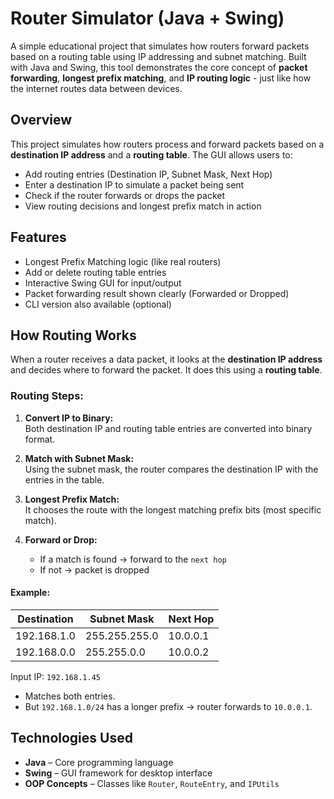 #  Router Simulator (Java + Swing)
A simple educational project that simulates how routers forward packets based on a routing table using IP addressing and subnet matching. Built with Java and Swing, this tool demonstrates the core concept of **packet forwarding**, **longest prefix matching**, and **IP routing logic** - just like how the internet routes data between devices.

## Overview

This project simulates how routers process and forward packets based on a **destination IP address** and a **routing table**. The GUI allows users to:

- Add routing entries (Destination IP, Subnet Mask, Next Hop)
- Enter a destination IP to simulate a packet being sent
- Check if the router forwards or drops the packet
- View routing decisions and longest prefix match in action

## Features

- Longest Prefix Matching logic (like real routers)
- Add or delete routing table entries
- Interactive Swing GUI for input/output
- Packet forwarding result shown clearly (Forwarded or Dropped)
- CLI version also available (optional)

## How Routing Works

When a router receives a data packet, it looks at the **destination IP address** and decides where to forward the packet. It does this using a **routing table**.

### Routing Steps:

1. **Convert IP to Binary:**  
   Both destination IP and routing table entries are converted into binary format.

2. **Match with Subnet Mask:**  
   Using the subnet mask, the router compares the destination IP with the entries in the table.

3. **Longest Prefix Match:**  
   It chooses the route with the longest matching prefix bits (most specific match).

4. **Forward or Drop:**  
   - If a match is found → forward to the `next hop`
   - If not → packet is dropped
  
#### Example:

| Destination | Subnet Mask | Next Hop |
|-------------|-------------|----------|
| 192.168.1.0 | 255.255.255.0 | 10.0.0.1 |
| 192.168.0.0 | 255.255.0.0   | 10.0.0.2 |

Input IP: `192.168.1.45`

- Matches both entries.
- But `192.168.1.0/24` has a longer prefix → router forwards to `10.0.0.1`.

## Technologies Used

- **Java** – Core programming language
- **Swing** – GUI framework for desktop interface
- **OOP Concepts** – Classes like `Router`, `RouteEntry`, and `IPUtils`
